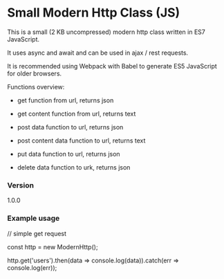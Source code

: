 # Small Modern Http Class (JS)

This is a small (2 KB uncompressed) modern http class written in ES7 JavaScript.

It uses async and await and can be used in ajax / rest requests.

It is recommended using Webpack with Babel to generate ES5 JavaScript for older browsers.

Functions overview:

- get function from url, returns json

- get content function from url, returns text

- post data function to url, returns json

- post content data function to url, returns text

- put data function to url, returns json

- delete data function to urk, returns json


### Version
1.0.0

### Example usage

// simple get request

const http = new ModernHttp();

http.get('users').then(data => console.log(data)).catch(err => console.log(err));
